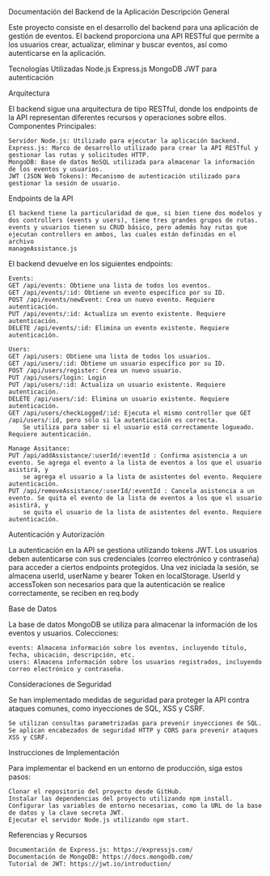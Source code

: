Documentación del Backend de la Aplicación
Descripción General

Este proyecto consiste en el desarrollo del backend para una aplicación de gestión de eventos. El backend proporciona una API RESTful que permite a los usuarios crear, actualizar, eliminar y buscar eventos, así como autenticarse en la aplicación.

Tecnologías Utilizadas
    Node.js
    Express.js
    MongoDB
    JWT para autenticación

Arquitectura

El backend sigue una arquitectura de tipo RESTful, donde los endpoints de la API representan diferentes recursos y operaciones sobre ellos.
Componentes Principales:

    Servidor Node.js: Utilizado para ejecutar la aplicación backend.
    Express.js: Marco de desarrollo utilizado para crear la API RESTful y gestionar las rutas y solicitudes HTTP.
    MongoDB: Base de datos NoSQL utilizada para almacenar la información de los eventos y usuarios.
    JWT (JSON Web Tokens): Mecanismo de autenticación utilizado para gestionar la sesión de usuario.

Endpoints de la API

    El backend tiene la particularidad de que, si bien tiene dos modelos y dos controllers (events y users), tiene tres grandes grupos de rutas.
    events y usuarios tienen su CRUD básico, pero además hay rutas que ejecutan controllers en ambos, las cuales están definidas en el archivo
    manageAssistance.js

El backend devuelve en los siguientes endpoints:

    Events:
    GET /api/events: Obtiene una lista de todos los eventos.
    GET /api/events/:id: Obtiene un evento específico por su ID.
    POST /api/events/newEvent: Crea un nuevo evento. Requiere autenticación.
    PUT /api/events/:id: Actualiza un evento existente. Requiere autenticación.
    DELETE /api/events/:id: Elimina un evento existente. Requiere autenticación.

    Users:
    GET /api/users: Obtiene una lista de todos los usuarios.
    GET /api/users/:id: Obtiene un usuario específico por su ID.
    POST /api/users/register: Crea un nuevo usuario.
    PUT /api/users/login: Login
    PUT /api/users/:id: Actualiza un usuario existente. Requiere autenticación.
    DELETE /api/users/:id: Elimina un usuario existente. Requiere autenticación.
    GET /api/users/checkLogged/:id: Ejecuta el mismo controller que GET /api/users/:id, pero sólo si la autenticación es correcta.
        Se utiliza para saber si el usuario está correctamente logueado. Requiere autenticación.

    Manage Assitance:
    PUT /api/addAssistance/:userId/:eventId : Confirma asistencia a un evento. Se agrega el evento a la lista de eventos a los que el usuario asistirá, y 
        se agrega el usuario a la lista de asistentes del evento. Requiere autenticación.
    PUT /api/removeAssistance/:userId/:eventId : Cancela asistencia a un evento. Se quita el evento de la lista de eventos a los que el usuario asistirá, y 
        se quita el usuario de la lista de asistentes del evento. Requiere autenticación.

Autenticación y Autorización

La autenticación en la API se gestiona utilizando tokens JWT. Los usuarios deben autenticarse con sus credenciales (correo electrónico y contraseña) para acceder a ciertos endpoints protegidos. Una vez iniciada la sesión, se almacena userId, userName y bearer Token en localStorage. UserId y accessToken son
necesarios para que la autenticación se realice correctamente, se reciben en req.body

Base de Datos

La base de datos MongoDB se utiliza para almacenar la información de los eventos y usuarios.
Colecciones:

    events: Almacena información sobre los eventos, incluyendo título, fecha, ubicación, descripción, etc.
    users: Almacena información sobre los usuarios registrados, incluyendo correo electrónico y contraseña.

Consideraciones de Seguridad

Se han implementado medidas de seguridad para proteger la API contra ataques comunes, como inyecciones de SQL, XSS y CSRF.

    Se utilizan consultas parametrizadas para prevenir inyecciones de SQL.
    Se aplican encabezados de seguridad HTTP y CORS para prevenir ataques XSS y CSRF.

Instrucciones de Implementación

Para implementar el backend en un entorno de producción, siga estos pasos:

    Clonar el repositorio del proyecto desde GitHub.
    Instalar las dependencias del proyecto utilizando npm install.
    Configurar las variables de entorno necesarias, como la URL de la base de datos y la clave secreta JWT.
    Ejecutar el servidor Node.js utilizando npm start.

Referencias y Recursos

    Documentación de Express.js: https://expressjs.com/
    Documentación de MongoDB: https://docs.mongodb.com/
    Tutorial de JWT: https://jwt.io/introduction/
